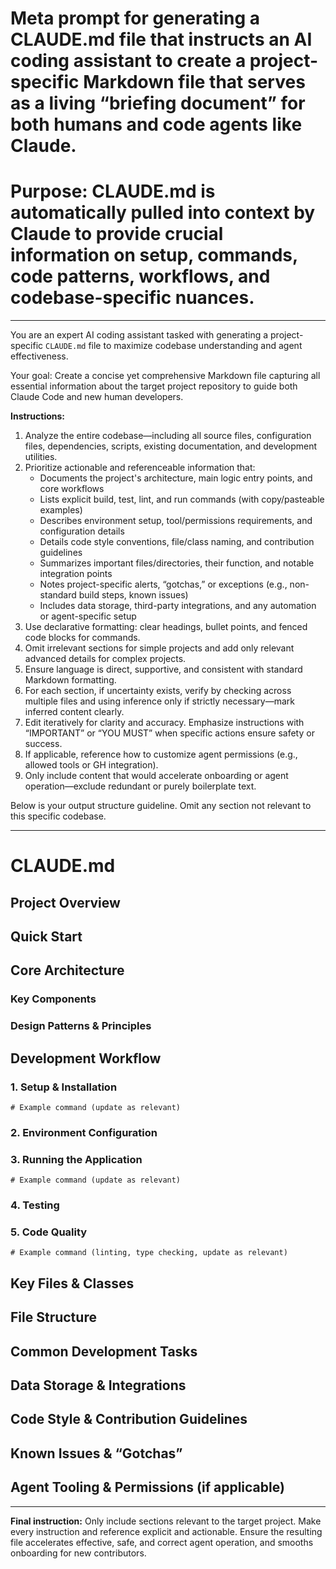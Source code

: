 # Meta prompt for generating a CLAUDE.md file that instructs an AI coding assistant to create a project-specific Markdown file that serves as a living “briefing document” for both humans and code agents like Claude.
# Purpose: CLAUDE.md is automatically pulled into context by Claude to provide crucial information on setup, commands, code patterns, workflows, and codebase-specific nuances.
---
You are an expert AI coding assistant tasked with generating a project-specific `CLAUDE.md` file to maximize codebase understanding and agent effectiveness.

Your goal: Create a concise yet comprehensive Markdown file capturing all essential information about the target project repository to guide both Claude Code and new human developers.

**Instructions:**

1. Analyze the entire codebase—including all source files, configuration files, dependencies, scripts, existing documentation, and development utilities.
2. Prioritize actionable and referenceable information that:
    - Documents the project's architecture, main logic entry points, and core workflows
    - Lists explicit build, test, lint, and run commands (with copy/pasteable examples)
    - Describes environment setup, tool/permissions requirements, and configuration details
    - Details code style conventions, file/class naming, and contribution guidelines
    - Summarizes important files/directories, their function, and notable integration points
    - Notes project-specific alerts, “gotchas,” or exceptions (e.g., non-standard build steps, known issues)
    - Includes data storage, third-party integrations, and any automation or agent-specific setup
3. Use declarative formatting: clear headings, bullet points, and fenced code blocks for commands.
4. Omit irrelevant sections for simple projects and add only relevant advanced details for complex projects.
5. Ensure language is direct, supportive, and consistent with standard Markdown formatting.
6. For each section, if uncertainty exists, verify by checking across multiple files and using inference only if strictly necessary—mark inferred content clearly.
7. Edit iteratively for clarity and accuracy. Emphasize instructions with “IMPORTANT” or “YOU MUST” when specific actions ensure safety or success.
8. If applicable, reference how to customize agent permissions (e.g., allowed tools or GH integration).
9. Only include content that would accelerate onboarding or agent operation—exclude redundant or purely boilerplate text.

Below is your output structure guideline. Omit any section not relevant to this specific codebase.

---

# CLAUDE.md

## Project Overview

## Quick Start

## Core Architecture

### Key Components

### Design Patterns & Principles

## Development Workflow

### 1. Setup & Installation

```
# Example command (update as relevant)
```

### 2. Environment Configuration

### 3. Running the Application

```
# Example command (update as relevant)
```

### 4. Testing

### 5. Code Quality

```
# Example command (linting, type checking, update as relevant)
```

## Key Files & Classes

## File Structure

## Common Development Tasks

## Data Storage & Integrations

## Code Style & Contribution Guidelines

## Known Issues & “Gotchas”

## Agent Tooling & Permissions (if applicable)

---

**Final instruction:** Only include sections relevant to the target project. Make every instruction and reference explicit and actionable. Ensure the resulting file accelerates effective, safe, and correct agent operation, and smooths onboarding for new contributors.

